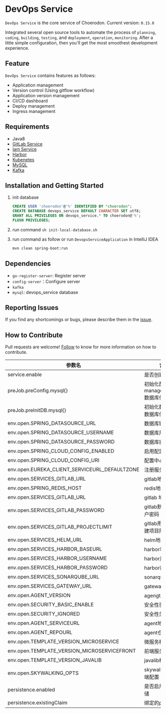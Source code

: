 # DevOps Service   
`DevOps Service` is the core service of Choerodon. Current version: `0.15.0`   

Integrated several open source tools to automate the process of `planning`, `coding`, `building`, `testing`, and `deployment`, `operation`, `monitoring`.
 After a little simple configuration, then you'll get the most smoothest development experience.

## Feature
`DevOps Service` contains features as follows:
- Application management
- Version control (Using gitflow workflow)
- Application version management
- CI/CD dashboard
- Deploy management
- Ingress management

## Requirements
- Java8
- [GitLab Service](https://github.com/choerodon/gitlab-service)
- [Iam Service](https://github.com/choerodon/iam-service)
- [Harbor](https://vmware.github.io/harbor/cn/)
- [Kubenetes](https://kubernetes.io/)
- [MySQL](https://www.mysql.com)
- [Kafka](https://kafka.apache.org)

## Installation and Getting Started
1. init database

    ```sql
    CREATE USER 'choerodon'@'%' IDENTIFIED BY "choerodon";
    CREATE DATABASE devops_service DEFAULT CHARACTER SET utf8;
    GRANT ALL PRIVILEGES ON devops_service.* TO choerodon@'%';
    FLUSH PRIVILEGES;
    ```
1. run command `sh init-local-database.sh`
1. run command as follow or run `DevopsServiceApplication` in IntelliJ IDEA

    ```bash
    mvn clean spring-boot:run
    ```

## Dependencies
- `go-register-server`: Register server
- `config-server`：Configure server
- `kafka`
- `mysql`: devops_service database

## Reporting Issues
If you find any shortcomings or bugs, please describe them in the  [issue](https://github.com/choerodon/choerodon/issues/new?template=issue_template.md).

## How to Contribute
Pull requests are welcome! [Follow](https://github.com/choerodon/choerodon/blob/master/CONTRIBUTING.md) to know for more information on how to contribute.



参数名 | 含义 
--- |  --- 
service.enable|是否创建service
preJob.preConfig.mysql{}|初始化配置所需manager_service数据库信息
preJob.preInitDB.mysql{}|初始化数据库所需数据库信息
env.open.SPRING_DATASOURCE_URL|数据库链接地址
env.open.SPRING_DATASOURCE_USERNAME|数据库用户名
env.open.SPRING_DATASOURCE_PASSWORD|数据库密码
env.open.SPRING_CLOUD_CONFIG_ENABLED|启用配置中心
env.open.SPRING_CLOUD_CONFIG_URI|配置中心地址
env.open.EUREKA_CLIENT_SERVICEURL_DEFAULTZONE|注册服务地址
env.open.SERVICES_GITLAB_URL|gitlab地址
env.open.SPRING_REDIS_HOST|redis地址
env.open.SERVICES_GITLAB_URL|gitlab 地址
env.open.SERVICES_GITLAB_PASSWORD|gitlab默认创建用户密码
env.open.SERVICES_GITLAB_PROJECTLIMIT|gitlab用户可以创建项目限制
env.open.SERVICES_HELM_URL|helm地址
env.open.SERVICES_HARBOR_BASEURL|harbor地址
env.open.SERVICES_HARBOR_USERNAME|harbor用户名
env.open.SERVICES_HARBOR_PASSWORD|harbor密码
env.open.SERVICES_SONARQUBE_URL|sonarqube地址
env.open.SERVICES_GATEWAY_URL|gateway地址
env.open.AGENT_VERSION|agengt版本
env.open.SECURITY_BASIC_ENABLE|安全性验证
env.open.SECURITY_IGNORED|安全性忽略
env.open.AGENT_SERVICEURL|agent地址
env.open.AGENT_REPOURL|agent仓库地址
env.open.TEMPLATE_VERSION_MICROSERVICE|微服务模板版本
env.open.TEMPLATE_VERSION_MICROSERVICEFRONT|前端服务模板版本
env.open.TEMPLATE_VERSION_JAVALIB|javalib模板版本
env.open.SKYWALKING_OPTS | skywalking 代理端配置
persistence.enabled|是否启用持久化存储
persistence.existingClaim|绑定的pvc名称

